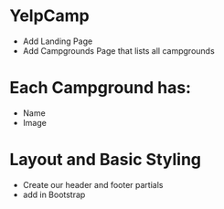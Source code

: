 # YelpCamp

- Add Landing Page
- Add Campgrounds Page that lists all campgrounds

# Each Campground has:

- Name
- Image

# Layout and Basic Styling

- Create our header and footer partials
- add in Bootstrap
